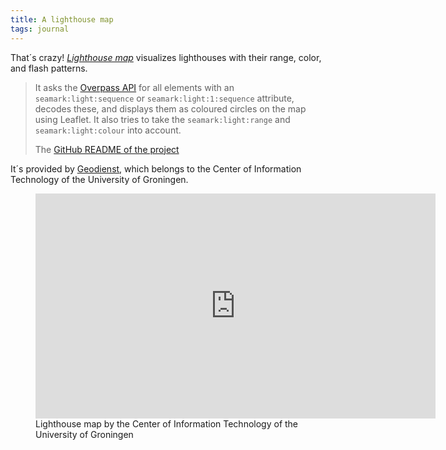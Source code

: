 ```yaml
---
title: A lighthouse map
tags: journal
---
```

That´s crazy! [<cite>Lighthouse map</cite>](https://geodienst.github.io/lighthousemap/) visualizes lighthouses with their range, color, and flash patterns. 

> It asks the [Overpass API](https://www.overpass-api.de) for all elements with an `seamark:light:sequence` or `seamark:light:1:sequence` attribute, decodes these, and displays them as coloured circles on the map using Leaflet. It also tries to take the `seamark:light:range` and `seamark:light:colour` into account.
> <footer>The <a href="https://github.com/geodienst/lighthousemap">GitHub README of the project</a></foter>

It´s provided by [Geodienst](https://www.geodienst.xyz/index.html), which belongs to the Center of Information Technology of the University of Groningen. 

<figure>
  <iframe src="https://geodienst.github.io/lighthousemap/" width="640" height="360" frameborder="0" allow="autoplay; fullscreen; picture-in-picture" allowfullscreen="">
</iframe>
  <figcaption>Lighthouse map by the Center of Information Technology of the University of Groningen</figcaption>
</figure>
